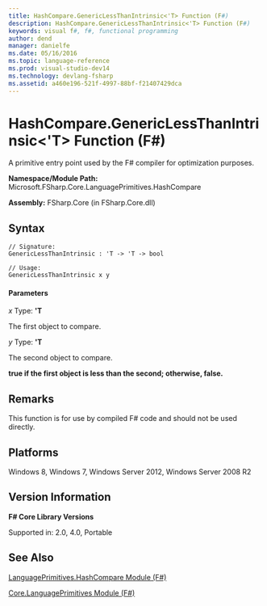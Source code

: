 ```yaml
---
title: HashCompare.GenericLessThanIntrinsic<'T> Function (F#)
description: HashCompare.GenericLessThanIntrinsic<'T> Function (F#)
keywords: visual f#, f#, functional programming
author: dend
manager: danielfe
ms.date: 05/16/2016
ms.topic: language-reference
ms.prod: visual-studio-dev14
ms.technology: devlang-fsharp
ms.assetid: a460e196-521f-4997-88bf-f21407429dca 
---
```


# HashCompare.GenericLessThanIntrinsic<'T> Function (F#)

A primitive entry point used by the F# compiler for optimization purposes.

**Namespace/Module Path:** Microsoft.FSharp.Core.LanguagePrimitives.HashCompare

**Assembly:** FSharp.Core (in FSharp.Core.dll)


## Syntax

```
// Signature:
GenericLessThanIntrinsic : 'T -> 'T -> bool

// Usage:
GenericLessThanIntrinsic x y
```

#### Parameters
*x*
Type: **'T**


The first object to compare.


*y*
Type: **'T**


The second object to compare.



**true if the first object is less than the second; otherwise, false.**
## Remarks
This function is for use by compiled F# code and should not be used directly.


## Platforms
Windows 8, Windows 7, Windows Server 2012, Windows Server 2008 R2


## Version Information
**F# Core Library Versions**

Supported in: 2.0, 4.0, Portable




## See Also
[LanguagePrimitives.HashCompare Module &#40;F&#35;&#41;](LanguagePrimitives.HashCompare-Module-%5BFSharp%5D.md)

[Core.LanguagePrimitives Module &#40;F&#35;&#41;](Core.LanguagePrimitives-Module-%5BFSharp%5D.md)

